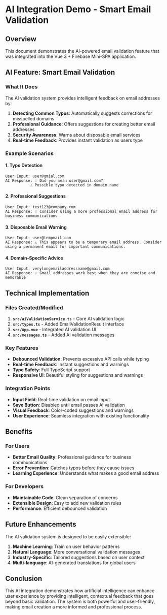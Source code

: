 # AI Integration Demo - Smart Email Validation

## Overview

This document demonstrates the AI-powered email validation feature that was integrated into the Vue 3 + Firebase Mini-SPA application.

## AI Feature: Smart Email Validation

### What It Does

The AI validation system provides intelligent feedback on email addresses by:

1. **Detecting Common Typos**: Automatically suggests corrections for misspelled domains
2. **Professional Guidance**: Offers suggestions for creating better email addresses
3. **Security Awareness**: Warns about disposable email services
4. **Real-time Feedback**: Provides instant validation as users type

### Example Scenarios

#### 1. Typo Detection
```
User Input: user@gmial.com
AI Response: 💡 Did you mean user@gmail.com?
           ⚠️ Possible typo detected in domain name
```

#### 2. Professional Suggestions
```
User Input: test123@company.com
AI Response: 💡 Consider using a more professional email address for business communications
```

#### 3. Disposable Email Warning
```
User Input: user@tempmail.com
AI Response: ⚠️ This appears to be a temporary email address. Consider using a permanent email for important communications.
```

#### 4. Domain-Specific Advice
```
User Input: verylongemailaddressname@gmail.com
AI Response: 💡 Gmail addresses work best when they are concise and memorable
```

## Technical Implementation

### Files Created/Modified

1. **`src/aiValidationService.ts`** - Core AI validation logic
2. **`src/types.ts`** - Added EmailValidationResult interface
3. **`src/App.vue`** - Integrated AI validation UI
4. **`src/messages.ts`** - Added AI validation messages

### Key Features

- **Debounced Validation**: Prevents excessive API calls while typing
- **Real-time Feedback**: Instant suggestions and warnings
- **Type Safety**: Full TypeScript support
- **Responsive UI**: Beautiful styling for suggestions and warnings

### Integration Points

- **Input Field**: Real-time validation on email input
- **Save Button**: Disabled until email passes AI validation
- **Visual Feedback**: Color-coded suggestions and warnings
- **User Experience**: Seamless integration with existing functionality

## Benefits

### For Users
- **Better Email Quality**: Professional guidance for business communications
- **Error Prevention**: Catches typos before they cause issues
- **Learning Experience**: Understands what makes a good email address

### For Developers
- **Maintainable Code**: Clean separation of concerns
- **Extensible Design**: Easy to add new validation rules
- **Performance**: Efficient debounced validation

## Future Enhancements

The AI validation system is designed to be easily extensible:

1. **Machine Learning**: Train on user behavior patterns
2. **Natural Language**: More conversational validation messages
3. **Industry-Specific**: Tailored suggestions based on user context
4. **Multi-language**: AI-generated translations for global users

## Conclusion

This AI integration demonstrates how artificial intelligence can enhance user experience by providing intelligent, contextual feedback that goes beyond basic validation. The system is both powerful and user-friendly, making email creation a more informed and professional process. 